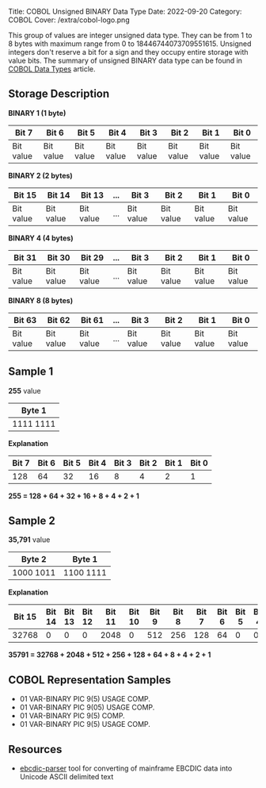 Title: COBOL Unsigned BINARY Data Type
Date: 2022-09-20
Category: COBOL
Cover: /extra/cobol-logo.png

This group of values are integer unsigned data type. They can be from 1 to 8 bytes with maximum range from 0 to 18446744073709551615. Unsigned integers don't reserve a bit for a sign and they occupy entire storage with value bits. The summary of unsigned BINARY data type can be found in [COBOL Data Types]({filename}/articles/cobol-data-types.md) article.

## Storage Description

**BINARY 1 (1 byte)**

<table class="table table-condensed table-bordered" style="border-width: 3px">
    <thead>
        <tr>
            <th class="text-center">Bit 7</th>
            <th class="text-center">Bit 6</th>
            <th class="text-center">Bit 5</th>
            <th class="text-center">Bit 4</th>
            <th class="text-center">Bit 3</th>
            <th class="text-center">Bit 2</th>
            <th class="text-center">Bit 1</th>
            <th class="text-center">Bit 0</th>
        </tr>
    </thead>
    <tbody>
        <tr>
            <td>Bit value</td>
            <td>Bit value</td>
            <td>Bit value</td>
            <td>Bit value</td>
            <td>Bit value</td>
            <td>Bit value</td>
            <td>Bit value</td>
            <td>Bit value</td>
        </tr>
     </tbody>
</table>

**BINARY 2 (2 bytes)**

<table class="table table-condensed table-bordered" style="border-width: 3px">
    <thead>
        <tr>
            <th class="text-center">Bit 15</th>
            <th class="text-center">Bit 14</th>
            <th class="text-center">Bit 13</th>
            <th class="text-center">...</th>
            <th class="text-center">Bit 3</th>
            <th class="text-center">Bit 2</th>
            <th class="text-center">Bit 1</th>
            <th class="text-center">Bit 0</th>
        </tr>
    </thead>
    <tbody>
        <tr>
            <td>Bit value</td>
            <td>Bit value</td>
            <td>Bit value</td>
            <td class="text-center">...</td>
            <td>Bit value</td>
            <td>Bit value</td>
            <td>Bit value</td>
            <td>Bit value</td>
        </tr>
     </tbody>
</table>

**BINARY 4 (4 bytes)**

<table class="table table-condensed table-bordered" style="border-width: 3px">
    <thead>
        <tr>
            <th class="text-center">Bit 31</th>
            <th class="text-center">Bit 30</th>
            <th class="text-center">Bit 29</th>
            <th class="text-center">...</th>
            <th class="text-center">Bit 3</th>
            <th class="text-center">Bit 2</th>
            <th class="text-center">Bit 1</th>
            <th class="text-center">Bit 0</th>
        </tr>
    </thead>
    <tbody>
        <tr>
            <td>Bit value</td>
            <td>Bit value</td>
            <td>Bit value</td>
            <td class="text-center">...</td>
            <td>Bit value</td>
            <td>Bit value</td>
            <td>Bit value</td>
            <td>Bit value</td>
        </tr>
     </tbody>
</table>

**BINARY 8 (8 bytes)**

<table class="table table-condensed table-bordered" style="border-width: 3px">
    <thead>
        <tr>
            <th class="text-center">Bit 63</th>
            <th class="text-center">Bit 62</th>
            <th class="text-center">Bit 61</th>
            <th class="text-center">...</th>
            <th class="text-center">Bit 3</th>
            <th class="text-center">Bit 2</th>
            <th class="text-center">Bit 1</th>
            <th class="text-center">Bit 0</th>
        </tr>
    </thead>
    <tbody>
        <tr>
            <td>Bit value</td>
            <td>Bit value</td>
            <td>Bit value</td>
            <td class="text-center">...</td>
            <td>Bit value</td>
            <td>Bit value</td>
            <td>Bit value</td>
            <td>Bit value</td>
        </tr>
     </tbody>
</table>

## Sample 1

**255** value

<table class="table table-condensed table-bordered" style="border-width: 3px">
    <thead>
        <tr>
            <th class="text-center">Byte 1</th>
        </tr>
    </thead>
    <tbody>
        <tr>
             <td>1111 1111</td>
        </tr>
     </tbody>
</table>

**Explanation**

<table class="table table-condensed table-bordered" style="border-width: 3px">
    <thead>
        <tr>
            <th class="text-center">Bit 7</th>
            <th class="text-center">Bit 6</th>
            <th class="text-center">Bit 5</th>
            <th class="text-center">Bit 4</th>
            <th class="text-center">Bit 3</th>
            <th class="text-center">Bit 2</th>
            <th class="text-center">Bit 1</th>
            <th class="text-center">Bit 0</th>
        </tr>
    </thead>
    <tbody>
        <tr>
            <td>128</td>
            <td>64</td>
            <td>32</td>
            <td>16</td>
            <td>8</td>
            <td>4</td>
            <td>2</td>
            <td>1</td>
        </tr>
     </tbody>
</table>

**255 = 128 + 64 + 32 + 16 + 8 + 4 + 2 + 1**

## Sample 2

**35,791** value

<table class="table table-condensed table-bordered" style="border-width: 3px">
    <thead>
        <tr>
            <th class="text-center">Byte 2</th>
            <th class="text-center">Byte 1</th>
        </tr>
    </thead>
    <tbody>
        <tr>
            <td>1000 1011</td>
            <td>1100 1111</td>
        </tr>
     </tbody>
</table>

**Explanation**

<table class="table table-condensed table-bordered" style="border-width: 3px">
    <thead>
        <tr>
             <th class="text-center">Bit 15</th>
            <th class="text-center">Bit 14</th>
            <th class="text-center">Bit 13</th>
            <th class="text-center">Bit 12</th>
            <th class="text-center">Bit 11</th>
            <th class="text-center">Bit 10</th>
            <th class="text-center">Bit 9</th>
            <th class="text-center">Bit 8</th>
            <th class="text-center">Bit 7</th>
            <th class="text-center">Bit 6</th>
            <th class="text-center">Bit 5</th>
            <th class="text-center">Bit 4</th>
            <th class="text-center">Bit 3</th>
            <th class="text-center">Bit 2</th>
            <th class="text-center">Bit 1</th>
            <th class="text-center">Bit 0</th>
        </tr>
    </thead>
    <tbody>
        <tr>
            <td>32768</td>
            <td>0</td>
            <td>0</td>
            <td>0</td>
            <td>2048</td>
            <td>0</td>
            <td>512</td>
            <td>256</td>
            <td>128</td>
            <td>64</td>
            <td>0</td>
            <td>0</td>
            <td>8</td>
            <td>4</td>
            <td>2</td>
            <td>1</td>
        </tr>
    </tbody>
</table>

**35791 = 32768 + 2048 + 512 + 256 + 128 + 64 + 8 + 4 + 2 + 1**

## COBOL Representation Samples

* 01 VAR-BINARY PIC 9(5) USAGE COMP.
* 01 VAR-BINARY PIC 9(05) USAGE COMP.
* 01 VAR-BINARY PIC 9(5) COMP.
* 01 VAR-BINARY PIC 9(5) USAGE COMP.

## Resources
* [ebcdic-parser](https://github.com/larandvit/ebcdic-parser) tool for converting of mainframe EBCDIC data into Unicode ASCII delimited text
